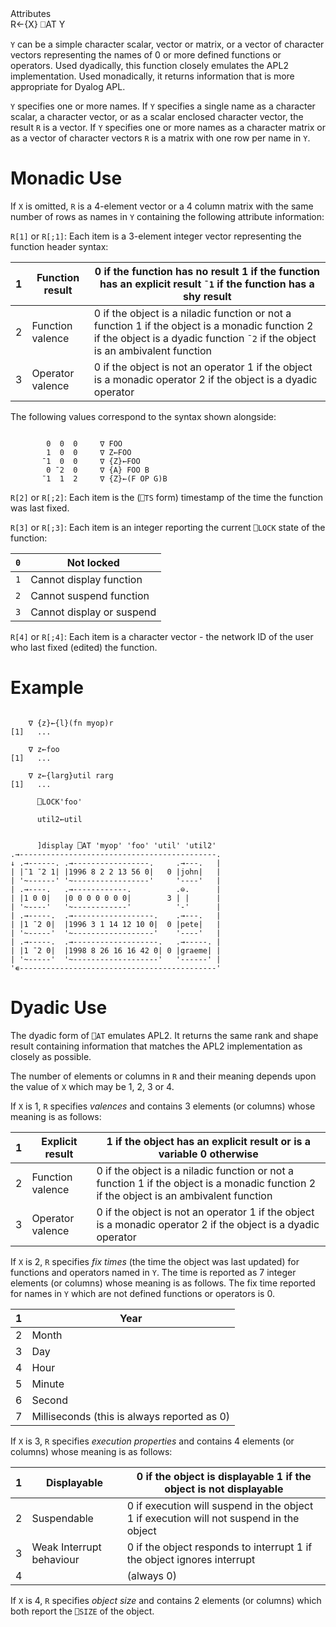 <div class="heading">
  <div class="name">Attributes</div>
  <div class="command">R←{X} ⎕AT Y</div>
</div>

`Y` can be a simple character scalar, vector or matrix, or a vector of character vectors representing the names of 0 or more defined functions or operators. Used dyadically, this function closely emulates the APL2 implementation. Used monadically, it returns information that is more appropriate for Dyalog APL.

`Y` specifies one or more names. If `Y` specifies a single name as a character scalar, a character vector, or as a scalar enclosed character vector, the result `R` is a vector. If `Y` specifies one or more names as a character matrix or as a vector of character vectors `R` is a matrix with one row per name in `Y`.

# Monadic Use

If `X` is omitted, `R` is a 4-element vector or a 4 column matrix with the same number of rows as names in `Y` containing the following attribute information:

`R[1]` or `R[;1]`: Each item is a 3-element integer vector representing the function header syntax:

| 1 | Function result | 0 if the function has no result 1 if the function has an explicit result `¯1` if the function has a shy result |
| --- | --- | --- |
| 2 | Function valence | 0 if the object is a niladic function or not a function 1 if the object is a monadic function 2 if the object is a dyadic function `¯2` if the object is an ambivalent 				function |
| 3 | Operator valence | 0 if the object is not an operator 1 if the object is a monadic operator 2 if the object is a dyadic operator |

The following values correspond to the syntax shown alongside:
```apl

        0  0  0     ∇ FOO
        1  0  0     ∇ Z←FOO
       ¯1  0  0     ∇ {Z}←FOO
        0 ¯2  0     ∇ {A} FOO B
       ¯1  1  2     ∇ {Z}←(F OP G)B
```

`R[2]` or `R[;2]`: Each item is the (`⎕TS` form) timestamp of the time the function was last fixed.

`R[3]` or `R[;3]`: Each item is an integer reporting the current `⎕LOCK` state of the function:

| `0` | Not locked |
| --- | --- |
| `1` | Cannot display function |
| `2` | Cannot suspend function |
| `3` | Cannot display or suspend |

`R[4]` or `R[;4]`: Each item is a character vector - the network ID of the user who last fixed (edited) the function.

# Example
```apl

    ∇ {z}←{l}(fn myop)r
[1]   ...

    ∇ z←foo
[1]   ...

    ∇ z←{larg}util rarg
[1]   ...

      ⎕LOCK'foo'

      util2←util
```
```apl

      ]display ⎕AT 'myop' 'foo' 'util' 'util2'
.→--------------------------------------------.
↓ .→------. .→-----------------.     .→---.   |
| |¯1 ¯2 1| |1996 8 2 2 13 56 0|   0 |john|   |
| '~------' '~-----------------'     '----'   |
| .→----.   .→------------.          .⊖.      |
| |1 0 0|   |0 0 0 0 0 0 0|        3 | |      |
| '~----'   '~------------'          '-'      |
| .→-----.  .→------------------.    .→---.   |
| |1 ¯2 0|  |1996 3 1 14 12 10 0|  0 |pete|   |
| '~-----'  '~------------------'    '----'   |
| .→-----.  .→-------------------.   .→-----. |
| |1 ¯2 0|  |1998 8 26 16 16 42 0| 0 |graeme| |
| '~-----'  '~-------------------'   '------' |
'∊--------------------------------------------'
```

# Dyadic Use

The dyadic form of `⎕AT` emulates APL2. It returns the same rank and shape result containing information that matches the APL2 implementation as closely as possible.

The number of elements or columns in `R` and their meaning depends upon the value of `X` which may be 1, 2, 3 or 4.

If `X` is 1, `R` specifies *valences* and contains 3 elements (or columns) whose meaning is as follows:

| 1 | Explicit result | 1 if the object has an explicit result or is a variable 0 otherwise |
| --- | --- | --- |
| 2 | Function valence | 0 if the object is a niladic function or not a function 1 if the object is a monadic function 2 if the object is an ambivalent function |
| 3 | Operator valence | 0 if the object is not an operator 1 if the object is a monadic operator 2 if the object is a dyadic operator |

If `X` is 2, `R` specifies *fix times* (the time the object was last updated) for functions and operators named in `Y`. The time is reported as 7 integer elements (or columns) whose meaning is as follows. The fix time reported for names in `Y` which are not defined functions or operators is 0.

| 1 | Year |
| --- | --- |
| 2 | Month |
| 3 | Day |
| 4 | Hour |
| 5 | Minute |
| 6 | Second |
| 7 | Milliseconds (this is always reported as 0) |

If `X` is 3, `R` specifies *execution properties* and contains 4 elements (or columns) whose meaning is as follows:

| 1 | Displayable | 0 if the object is displayable 1 if the object is not displayable |
| --- | --- | --- |
| 2 | Suspendable | 0 if execution will suspend in the object 1 if execution will not suspend in the object |
| 3 | Weak Interrupt behaviour | 0 if the object responds to interrupt 1 if the object ignores interrupt |
| 4 |  | (always 0) |

If `X` is 4, `R` specifies *object size* and contains 2 elements (or columns) which both report the `⎕SIZE` of the object.
